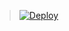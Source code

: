 > [![Deploy](https://www.herokucdn.com/deploy/button.png)](https://dashboard.heroku.com/new?template=https://github.com/pepek181shitd/Student)
